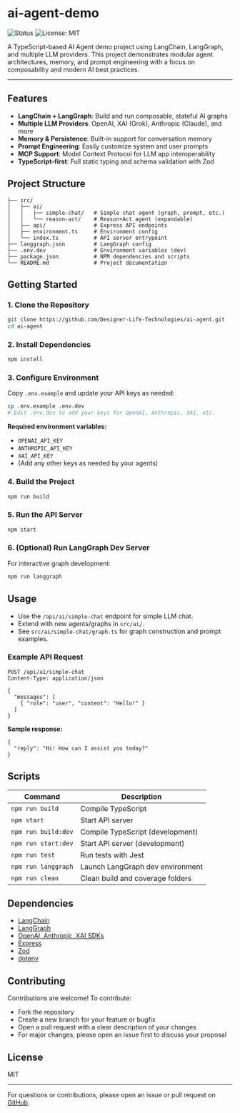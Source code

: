 # ai-agent-demo

![Status](https://img.shields.io/badge/status-active-brightgreen)
![License: MIT](https://img.shields.io/badge/License-MIT-yellow.svg)

A TypeScript-based AI Agent demo project using LangChain, LangGraph, and multiple LLM providers. This project demonstrates modular agent architectures, memory, and prompt engineering with a focus on composability and modern AI best practices.

---

## Features

- **LangChain + LangGraph**: Build and run composable, stateful AI graphs
- **Multiple LLM Providers**: OpenAI, XAI (Grok), Anthropic (Claude), and more
- **Memory & Persistence**: Built-in support for conversation memory
- **Prompt Engineering**: Easily customize system and user prompts
- **MCP Support**: Model Context Protocol for LLM app interoperability
- **TypeScript-first**: Full static typing and schema validation with Zod

## Project Structure

```
├── src/
│   ├── ai/
│   │   ├── simple-chat/   # Simple chat agent (graph, prompt, etc.)
│   │   └── reason-act/    # Reason+Act agent (expandable)
│   ├── api/               # Express API endpoints
│   ├── environment.ts     # Environment config
│   └── index.ts           # API server entrypoint
├── langgraph.json         # LangGraph config
├── .env.dev               # Environment variables (dev)
├── package.json           # NPM dependencies and scripts
└── README.md              # Project documentation
```

## Getting Started

### 1. Clone the Repository

```bash
git clone https://github.com/Designer-Life-Technologies/ai-agent.git
cd ai-agent
```

### 2. Install Dependencies

```bash
npm install
```

### 3. Configure Environment

Copy `.env.example` and update your API keys as needed:

```bash
cp .env.example .env.dev
# Edit .env.dev to add your keys for OpenAI, Anthropic, XAI, etc.
```

**Required environment variables:**
- `OPENAI_API_KEY`
- `ANTHROPIC_API_KEY`
- `XAI_API_KEY`
- (Add any other keys as needed by your agents)

### 4. Build the Project

```bash
npm run build
```

### 5. Run the API Server

```bash
npm start
```

### 6. (Optional) Run LangGraph Dev Server

For interactive graph development:

```bash
npm run langgraph
```

## Usage

- Use the `/api/ai/simple-chat` endpoint for simple LLM chat.
- Extend with new agents/graphs in `src/ai/`.
- See `src/ai/simple-chat/graph.ts` for graph construction and prompt examples.

### Example API Request

```
POST /api/ai/simple-chat
Content-Type: application/json

{
  "messages": [
    { "role": "user", "content": "Hello!" }
  ]
}
```

**Sample response:**
```
{
  "reply": "Hi! How can I assist you today?"
}
```

## Scripts

| Command             | Description                      |
| ------------------- | -------------------------------- |
| `npm run build`     | Compile TypeScript               |
| `npm start`         | Start API server                 |
| `npm run build:dev` | Compile TypeScript (development) |
| `npm run start:dev` | Start API server (development)   |
| `npm run test`      | Run tests with Jest              |
| `npm run langgraph` | Launch LangGraph dev environment |
| `npm run clean`     | Clean build and coverage folders |

## Dependencies

- [LangChain](https://js.langchain.com/)
- [LangGraph](https://js.langchain.com/docs/langgraph/)
- [OpenAI, Anthropic, XAI SDKs](https://js.langchain.com/docs/integrations/llms/)
- [Express](https://expressjs.com/)
- [Zod](https://zod.dev/)
- [dotenv](https://www.npmjs.com/package/dotenv)

## Contributing

Contributions are welcome! To contribute:
- Fork the repository
- Create a new branch for your feature or bugfix
- Open a pull request with a clear description of your changes
- For major changes, please open an issue first to discuss your proposal

## License

MIT

---

For questions or contributions, please open an issue or pull request on [GitHub](https://github.com/Designer-Life-Technologies/ai-agent).
